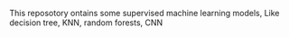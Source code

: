 This reposotory ontains some supervised machine learning models, Like decision tree, KNN, random forests, CNN
